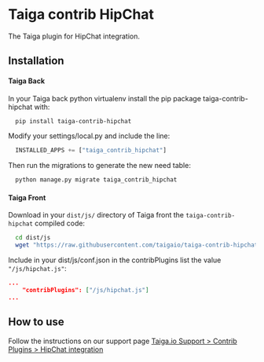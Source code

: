 Taiga contrib HipChat
=====================

The Taiga plugin for HipChat integration.

Installation
------------

#### Taiga Back

In your Taiga back python virtualenv install the pip package taiga-contrib-hipchat with:

```bash
  pip install taiga-contrib-hipchat
```

Modify your settings/local.py and include the line:

```python
  INSTALLED_APPS += ["taiga_contrib_hipchat"]
```

Then run the migrations to generate the new need table:

```bash
  python manage.py migrate taiga_contrib_hipchat
```

#### Taiga Front

Download in your `dist/js/` directory of Taiga front the `taiga-contrib-hipchat` compiled code:

```bash
  cd dist/js
  wget "https://raw.githubusercontent.com/taigaio/taiga-contrib-hipchat/$(pip show taiga-contrib-hipchat | awk '/^Version: /{print $2}')/front/dist/hipchat.js"
```

Include in your dist/js/conf.json in the contribPlugins list the value `"/js/hipchat.js"`:

```json
...
    "contribPlugins": ["/js/hipchat.js"]
...
```

How to use
----------

Follow the instructions on our support page [Taiga.io Support > Contrib Plugins > HipChat integration](https://taiga.io/support/hipchat-integration/ "Taiga.io Support > Contrib Plugins > HipChat integration")
